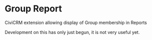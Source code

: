 Group Report
============
CiviCRM extension allowing display of Group membership in Reports

Development on this has only just begun, it is not very useful yet.
